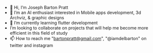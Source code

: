 - 👋 Hi, I’m Joseph Barton Pratt
- 👀 I’m an AI enthusiast interested in Mobile apps development, 3d Archviz, & graphic designs
- 🌱 I’m currently learning flutter development 
- I’m looking to collaborate on projects that will help me become more efficient in this field of study
- 📫 How to reach me "bartonpratt@gmail.com", "@iamdelbarton" on twitter and instagram


